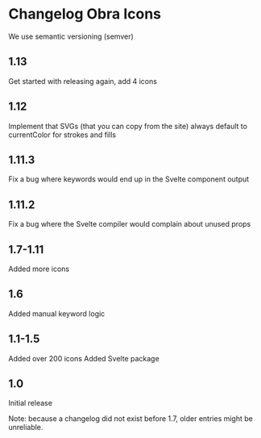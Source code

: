 # Changelog Obra Icons

We use semantic versioning (semver)

## 1.13

Get started with releasing again, add 4 icons

## 1.12

Implement that SVGs (that you can copy from the site) always default to currentColor for strokes and fills

## 1.11.3

Fix a bug where keywords would end up in the Svelte component output

## 1.11.2

Fix a bug where the Svelte compiler would complain about unused props

## 1.7-1.11

Added more icons

## 1.6

Added manual keyword logic

## 1.1-1.5

Added over 200 icons
Added Svelte package

## 1.0

Initial release

Note: because a changelog did not exist before 1.7, older entries might be unreliable.
